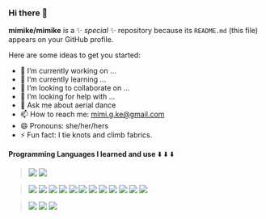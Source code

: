 ### Hi there 👋


**mimike/mimike** is a ✨ _special_ ✨ repository because its `README.md` (this file) appears on your GitHub profile.

Here are some ideas to get you started:

- 🔭 I’m currently working on ...
- 🌱 I’m currently learning ...
- 👯 I’m looking to collaborate on ...
- 🤔 I’m looking for help with ...
- 💬 Ask me about aerial dance
- 📫 How to reach me: mimi.g.ke@gmail.com
- 😄 Pronouns: she/her/hers
- ⚡ Fun fact: I tie knots and climb fabrics. 

**Programming Languages I learned and use** :arrow_down: :arrow_down: :arrow_down:
>  <img src="https://img.shields.io/badge/JavaScript-F7DF1E?style=for-the-badge&logo=javascript&logoColor=black" />
>  <img src="https://img.shields.io/badge/Python-3776AB?style=for-the-badge&logo=python&logoColor=yellow">

> <img src="https://img.shields.io/badge/Node.js-43853D?style=for-the-badge&logo=node.js&logoColor=white"/>
> <img src="https://img.shields.io/badge/PostgreSQL-316192?style=for-the-badge&logo=postgresql&logoColor=white" />
> <img src="https://img.shields.io/badge/Express.js-000000?style=for-the-badge&logo=express&logoColor=white" />
> <img src="    https://img.shields.io/badge/React-20232A?style=for-the-badge&logo=react&logoColor=61DAFB" />
> <img src="https://img.shields.io/badge/Redux-593D88?style=for-the-badge&logo=redux&logoColor=white">
> <img src="https://img.shields.io/badge/CSS-239120?&style=for-the-badge&logo=css3&logoColor=white">
> <img src="https://img.shields.io/badge/Bootstrap-563D7C?style=for-the-badge&logo=bootstrap&logoColor=white">
> <img src="https://img.shields.io/badge/jQuery-0769AD?style=for-the-badge&logo=jquery&logoColor=white">
> <img src="https://img.shields.io/badge/React-20232A?style=for-the-badge&logo=react&logoColor=61DAFB">
> <img src="https://img.shields.io/badge/Flask-000000?style=for-the-badge&logo=flask&logoColor=white">
> <img src="https://img.shields.io/badge/HTML5-E34F26?style=for-the-badge&logo=html5&logoColor=white">
>  <img src="https://img.shields.io/badge/SQL-Alchemy-orange?style=for-the-badge&logoColor=white">

>[<img src="https://img.shields.io/badge/GitHub-181717?style=for-the-badge&logo=github&logoColor=black">](https://github.com/mimike)
> [<img src="https://img.shields.io/badge/LinkedIn-0A66C2?style=for-the-badge&logo=linkedin&logoColor=lightblue">](https://www.linkedin.com/in/mimi-ke-a7976031/)
> [<img src="https://img.shields.io/badge/AngelList-000000?style=for-the-badge&logo=angellist&logoColor=darkgray">](https://angel.co/u/mimi-ke)
